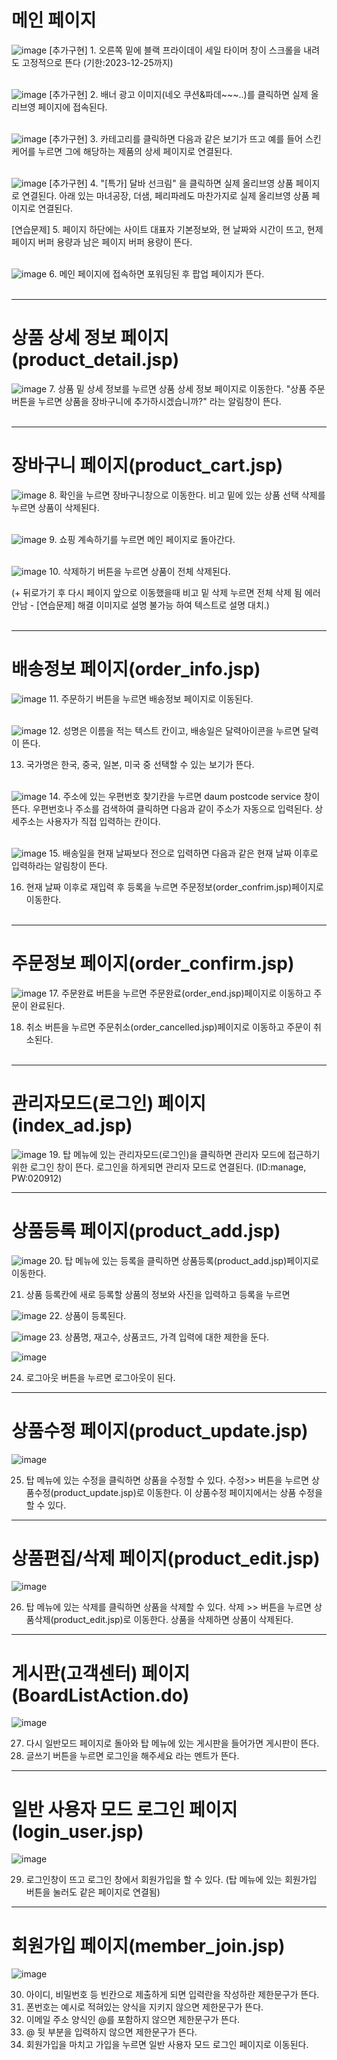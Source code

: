 # 메인 페이지
![image](https://github.com/dpcdrypak/SERVLET_20210985/assets/112855199/4a323e50-de10-4b0a-8d1d-a8b99d864c1f)
[추가구현] 1. 오른쪽 밑에 블랙 프라이데이 세일 타이머 창이 스크롤을 내려도 고정적으로 뜬다 (기한:2023-12-25까지)<br/><br/>

![image](https://github.com/dpcdrypak/SERVLET_20210985/assets/112855199/a0906b4e-ef04-4a46-ab29-d59ba999736b)
[추가구현] 2. 배너 광고 이미지(네오 쿠션&파데~~~..)를 클릭하면 실제 올리브영 페이지에 접속된다.<br/><br/>

![image](https://github.com/dpcdrypak/SERVLET_20210985/assets/112855199/198278c5-06a1-4e97-8d4e-07cbfc6e7ff8)
[추가구현] 3. 카테고리를 클릭하면 다음과 같은 보기가 뜨고 예를 들어 스킨케어를 누르면 그에 해당하는 제품의 상세 페이지로 연결된다.<br/><br/>

![image](https://github.com/dpcdrypak/SERVLET_20210985/assets/112855199/b4eb5f49-68d3-443f-a763-cf2b56d01db6)
[추가구현] 4. "[특가] 달바 선크림" 을 클릭하면 실제 올리브영 상품 페이지로 연결된다. 아래 있는 마녀공장, 더샘, 페리파레도 마찬가지로 실제 올리브영 상품 페이지로 연결된다. 

[연습문제] 5. 페이지 하단에는 사이트 대표자 기본정보와, 현 날짜와 시간이 뜨고, 현제 페이지 버퍼 용량과 남은 페이지 버퍼 용량이 뜬다.<br/><br/>

![image](https://github.com/dpcdrypak/SERVLET_20210985/assets/112855199/216db187-4875-4018-8c20-bea7c11513fb)
6. 메인 페이지에 접속하면 포워딩된 후 팝업 페이지가 뜬다.<br/><br/>

---

# 상품 상세 정보 페이지(product_detail.jsp)
![image](https://github.com/dpcdrypak/SERVLET_20210985/assets/112855199/c65b0f93-3398-46ef-b886-7e3a78484ae4)
7. 상품 밑 상세 정보를 누르면 상품 상세 정보 페이지로 이동한다. "상품 주문 버튼을 누르면 상품을 장바구니에 추가하시겠습니까?" 라는 알림창이 뜬다. <br/><br/>

---

# 장바구니 페이지(product_cart.jsp)
![image](https://github.com/dpcdrypak/SERVLET_20210985/assets/112855199/e9014811-7c66-439f-9b81-07a7a5298047)
8. 확인을 누르면 장바구니창으로 이동한다. 비고 밑에 있는 상품 선택 삭제를 누르면 상품이 삭제된다.<br/><br/>

![image](https://github.com/dpcdrypak/SERVLET_20210985/assets/112855199/5b81f7f6-6bc2-4a9c-9e8f-07595936273a)
9. 쇼핑 계속하기를 누르면 메인 페이지로 돌아간다.<br/><br/>

![image](https://github.com/dpcdrypak/SERVLET_20210985/assets/112855199/28013ecd-d8c9-4f2e-ab6a-5b76e4355e0b)
10. 삭제하기 버튼을 누르면 상품이 전체 삭제된다.
    
(+ 뒤로가기 후 다시 페이지 앞으로 이동했을때 비고 밑 삭제 누르면 전체 삭제 됨 에러 안남 - [연습문제] 해결 이미지로 설명 불가능 하여 텍스트로 설명 대치.)<br/><br/>

---

# 배송정보 페이지(order_info.jsp)
![image](https://github.com/dpcdrypak/SERVLET_20210985/assets/112855199/e063771f-ae52-440b-b5e3-6e65fc4845d8)
11. 주문하기 버튼을 누르면 배송정보 페이지로 이동된다.<br/><br/>
    
![image](https://github.com/dpcdrypak/SERVLET_20210985/assets/112855199/01c6d67c-e21c-478b-aadf-42f255c4591a)
12. 성명은 이름을 적는 텍스트 칸이고, 배송일은 달력아이콘을 누르면 달력이 뜬다.

13. 국가명은 한국, 중국,  일본, 미국 중 선택할 수 있는 보기가 뜬다.<br/><br/>

![image](https://github.com/dpcdrypak/SERVLET_20210985/assets/112855199/221c4853-ce4d-4245-85f2-1bb62a918130)
14. 주소에 있는 우편번호 찾기칸을 누르면 daum postcode service 창이 뜬다. 우편번호나 주소를 검색하여 클릭하면 다음과 같이 주소가 자동으로 입력된다.
    상세주소는 사용자가 직접 입력하는 칸이다.<br/><br/>
    
![image](https://github.com/dpcdrypak/SERVLET_20210985/assets/112855199/628e2e43-e1e3-4018-b089-b54995e97a03)
15. 배송일을 현재 날짜보다 전으로 입력하면 다음과 같은 현재 날짜 이후로 입력하라는 알림창이 뜬다.

16. 현재 날짜 이후로 재입력 후 등록을 누르면 주문정보(order_confrim.jsp)페이지로 이동한다.<br/><br/>

---

# 주문정보 페이지(order_confirm.jsp)

![image](https://github.com/dpcdrypak/SERVLET_20210985/assets/112855199/f99225ce-deb5-42c2-b728-c4dd93efbfc0)
17. 주문완료 버튼을 누르면 주문완료(order_end.jsp)페이지로 이동하고 주문이 완료된다.
 
18. 취소 버튼을 누르면 주문취소(order_cancelled.jsp)페이지로 이동하고 주문이 취소된다.<br/><br/>

---

# 관리자모드(로그인) 페이지(index_ad.jsp)

![image](https://github.com/dpcdrypak/SERVLET_20210985/assets/112855199/d1f9526b-cc7e-4b85-91c1-a7f5d0a54b8c)
19. 탑 메뉴에 있는 관리자모드(로그인)을 클릭하면 관리자 모드에 접근하기 위한 로그인 창이 뜬다. 로그인을 하게되면 관리자 모드로 연결된다.
(ID:manage, PW:020912)

---

# 상품등록 페이지(product_add.jsp)
![image](https://github.com/dpcdrypak/SERVLET_20210985/assets/112855199/3e98bcd9-7daf-4a74-ae4f-91f759210e1f)
20. 탑 메뉴에 있는 등록을 클릭하면 상품등록(product_add.jsp)페이지로 이동한다.
    
21. 상품 등록칸에 새로 등록할 상품의 정보와 사진을 입력하고 등록을 누르면

![image](https://github.com/dpcdrypak/SERVLET_20210985/assets/112855199/0008cf92-91e6-489a-af59-39134230cd17)
22. 상품이 등록된다.

![image](https://github.com/dpcdrypak/SERVLET_20210985/assets/112855199/1877b07d-1b58-49e2-af6e-d216b86173bd)
23. 상품명, 재고수, 상품코드, 가격 입력에 대한 제한을 둔다.

![image](https://github.com/dpcdrypak/SERVLET_20210985/assets/112855199/916e86b1-b0d3-432b-80c5-7d3ee7c36a5e)

24. 로그아웃 버튼을 누르면 로그아웃이 된다.

---

# 상품수정 페이지(product_update.jsp)

![image](https://github.com/dpcdrypak/SERVLET_20210985/assets/112855199/4a4e4b11-995f-4fa7-ad89-6b970006112e)

25. 탑 메뉴에 있는 수정을 클릭하면 상품을 수정할 수 있다. 수정>> 버튼을 누르면 상품수정(product_update.jsp)로 이동한다.
이 상품수정 페이지에서는 상품 수정을 할 수 있다.

---

# 상품편집/삭제 페이지(product_edit.jsp)

![image](https://github.com/dpcdrypak/SERVLET_20210985/assets/112855199/d412e35e-467a-4a04-a6f3-eee5b093203d)

26. 탑 메뉴에 있는 삭제를 클릭하면 상품을 삭제할 수 있다. 삭제 >> 버튼을 누르면 상품삭제(product_edit.jsp)로 이동한다.
상품을 삭제하면 상품이 삭제된다.

---

# 게시판(고객센터) 페이지(BoardListAction.do)

![image](https://github.com/dpcdrypak/SERVLET_20210985/assets/112855199/0d555fbb-07c4-44bc-a67f-3f7ee7236975)

27. 다시 일반모드 페이지로 돌아와 탑 메뉴에 있는 게시판을 들어가면 게시판이 뜬다.
28. 글쓰기 버튼을 누르면 로그인을 해주세요 라는 멘트가 뜬다.
    
---

# 일반 사용자 모드 로그인 페이지(login_user.jsp)

![image](https://github.com/dpcdrypak/SERVLET_20210985/assets/112855199/4ca9f199-5274-452c-a591-f2517ad69767)

29. 로그인창이 뜨고 로그인 창에서 회원가입을 할 수 있다.
    (탑 메뉴에 있는 회원가입 버튼을 눌러도 같은 페이지로 연결됨)

---

# 회원가입 페이지(member_join.jsp)

![image](https://github.com/dpcdrypak/SERVLET_20210985/assets/112855199/ad528319-b317-4511-aeb9-3cfc525eba77)

30. 아이디, 비밀번호 등 빈칸으로 제출하게 되면 입력란을 작성하란 제한문구가 뜬다.
31. 폰번호는 예시로 적혀있는 양식을 지키지 않으면 제한문구가 뜬다.
32. 이메일 주소 양식인 @를 포함하지 않으면 제한문구가 뜬다.
33. @ 뒷 부분을 입력하지 않으면 제한문구가 뜬다.
34. 회원가입을 마치고 가입을 누르면 일반 사용자 모드 로그인 페이지로 이동된다.

















